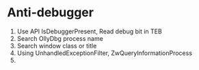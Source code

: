 # Anti-debugger

1. Use API IsDebuggerPresent, Read debug bit in TEB
2. Search OllyDbg process name
3. Search window class or title
4. Using UnhandledExceptionFilter, ZwQueryInformationProcess
5. 